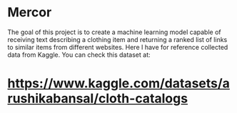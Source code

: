 # Mercor
The goal of this project is to create a machine learning model capable of receiving text describing a clothing item and returning a ranked list of links to similar items from different websites. Here I have for reference collected data from Kaggle. You can check this dataset at:
# https://www.kaggle.com/datasets/arushikabansal/cloth-catalogs



